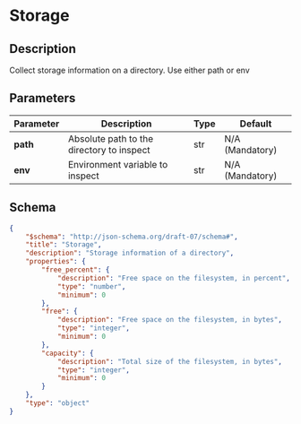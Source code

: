 # Storage

## Description

Collect storage information on a directory. Use either path or env

## Parameters

| Parameter | Description                               | Type | Default         |
| --------- | ----------------------------------------- | ---- | --------------- |
| **path**  | Absolute path to the directory to inspect | str  | N/A (Mandatory) |
| **env**   | Environment variable to inspect           | str  | N/A (Mandatory) |

## Schema

```json
{
    "$schema": "http://json-schema.org/draft-07/schema#",
    "title": "Storage",
    "description": "Storage information of a directory",
    "properties": {
        "free_percent": {
            "description": "Free space on the filesystem, in percent",
            "type": "number",
            "minimum": 0
        },
        "free": {
            "description": "Free space on the filesystem, in bytes",
            "type": "integer",
            "minimum": 0
        },
        "capacity": {
            "description": "Total size of the filesystem, in bytes",
            "type": "integer",
            "minimum": 0
        }
    },
    "type": "object"
}
```
